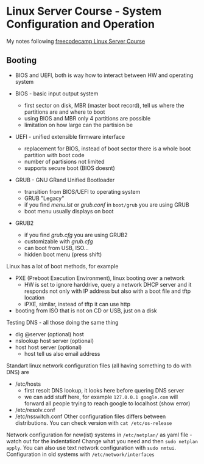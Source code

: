 # Linux Server Course - System Configuration and Operation
My notes following [freecodecamp Linux Server Course](https://www.youtube.com/watch?v=WMy3OzvBWc0&feature=emb_logo)

## Booting 

* BIOS and UEFI, both is way how to interact between HW and operating system 
* BIOS - basic input output system
  * first sector on disk, MBR (master boot record), tell us where the partitions are and where to boot 
  * using BIOS and MBR only 4 partitions are possible 
  * limitation on how large can the partision be 
* UEFI - unified extensible firmware interface 
  * replacement for BIOS, instead of boot sector there is a whole boot partition with boot code 
  * number of partisions not limited
  * supports secure boot (BIOS doesnt)


* GRUB - GNU GRand Unified Bootloader
  * transition from BIOS/UEFI to operating system
  * GRUB "Legacy"
  * if you find *menu.lst* or *grub.conf* in `boot/grub` you are using GRUB
  * boot menu usually displays on boot
* GRUB2 
  * if you find *grub.cfg* you are using GRUB2
  * customizable with *grub.cfg*
  * can boot from USB, ISO... 
  * hidden boot menu (press shift)


Linux has a lot of boot methods, for example
* PXE (Preboot Execution Environment), linux booting over a network 
  * HW is set to ignore harddrive, query a network DHCP server and it responds not only with IP address but also with a boot file and tftp location 
  * iPXE, similar, instead of tftp it can use http 
* booting from ISO that is not on CD or USB, just on a disk

Testing DNS - all those doing the same thing
* dig @server (optional) host 
* nslookup host server (optional) 
* host host server (optional)
  * host tell us also email address 



Standart linux network configuration files (all having something to do with DNS) are
* /etc/hosts
  * first resolt DNS lookup, it looks here before quering DNS server 
  * we can add stuff here, for example `127.0.0.1 google.com` will forward all people trying to reach google to localhost (show error)
* /etc/resolv.conf
* /etc/nsswitch.conf 
Other configuration files differs between distributions. You can check version with `cat /etc/os-release`


Network configuration for new(ist) systems in `/etc/netplan/` as yaml file - watch out for the indentation! Change what you need and then `sudo netplan apply`. You can also use text network configuration with `sudo nmtui`. Configuration in old systems with `/etc/network/interfaces`  
